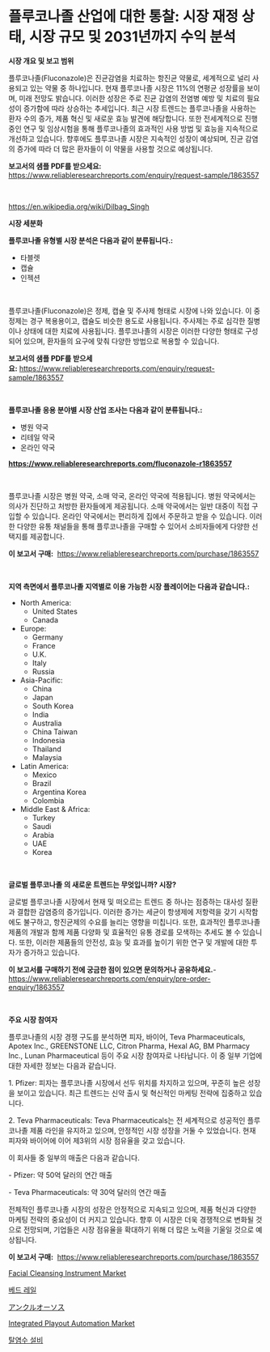 <p><h1>플루코나졸 산업에 대한 통찰: 시장 재정 상태, 시장 규모 및 2031년까지 수익 분석</h1></p><p><strong>시장 개요 및 보고 범위</strong></p>
<p><p>플루코나졸(Fluconazole)은 진균감염을 치료하는 항진균 약물로, 세계적으로 널리 사용되고 있는 약물 중 하나입니다. 현재 플루코나졸 시장은 11%의 연평균 성장률을 보이며, 미래 전망도 밝습니다. 이러한 성장은 주로 진균 감염의 전염병 예방 및 치료의 필요성이 증가함에 따라 상승하는 추세입니다. 최근 시장 트렌드는 플루코나졸을 사용하는 환자 수의 증가, 제품 혁신 및 새로운 효능 발견에 해당합니다. 또한 전세계적으로 진행 중인 연구 및 임상시험을 통해 플루코나졸의 효과적인 사용 방법 및 효능을 지속적으로 개선하고 있습니다. 향후에도 플루코나졸 시장은 지속적인 성장이 예상되며, 진균 감염의 증가에 따라 더 많은 환자들이 이 약물을 사용할 것으로 예상됩니다.</p></p>
<p><strong>보고서의 샘플 PDF를 받으세요:</strong> <a href="https://www.reliableresearchreports.com/enquiry/request-sample/1863557">https://www.reliableresearchreports.com/enquiry/request-sample/1863557</a></p>
<p>&nbsp;</p>
<p><a href="https://en.wikipedia.org/wiki/Dilbag_Singh">https://en.wikipedia.org/wiki/Dilbag_Singh</a></p>
<p><strong>시장 세분화</strong></p>
<p><strong>플루코나졸 유형별 시장 분석은 다음과 같이 분류됩니다.:</strong></p>
<p><ul><li>타블렛</li><li>캡슐</li><li>인젝션</li></ul></p>
<p>&nbsp;</p>
<p><p>플루코나졸(Fluconazole)은 정제, 캡슐 및 주사제 형태로 시장에 나와 있습니다. 이 중 정제는 경구 복용용이고, 캡슐도 비슷한 용도로 사용됩니다. 주사제는 주로 심각한 질병이나 상태에 대한 치료에 사용됩니다. 플루코나졸의 시장은 이러한 다양한 형태로 구성되어 있으며, 환자들의 요구에 맞춰 다양한 방법으로 복용할 수 있습니다.</p></p>
<p><strong>보고서의 샘플 PDF를 받으세요:</strong>&nbsp;<a href="https://www.reliableresearchreports.com/enquiry/request-sample/1863557">https://www.reliableresearchreports.com/enquiry/request-sample/1863557</a></p>
<p>&nbsp;</p>
<p><strong> 플루코나졸 응용 분야별 시장 산업 조사는 다음과 같이 분류됩니다.:</strong></p>
<p><ul><li>병원 약국</li><li>리테일 약국</li><li>온라인 약국</li></ul></p>
<p><strong><a href="https://www.reliableresearchreports.com/fluconazole-r1863557">https://www.reliableresearchreports.com/fluconazole-r1863557</a></strong></p>
<p>&nbsp;</p>
<p><p>플루코나졸 시장은 병원 약국, 소매 약국, 온라인 약국에 적용됩니다. 병원 약국에서는 의사가 진단하고 처방한 환자들에게 제공됩니다. 소매 약국에서는 일반 대중이 직접 구입할 수 있습니다. 온라인 약국에서는 편리하게 집에서 주문하고 받을 수 있습니다. 이러한 다양한 유통 채널들을 통해 플루코나졸을 구매할 수 있어서 소비자들에게 다양한 선택지를 제공합니다.</p></p>
<p><strong>이 보고서 구매:</strong>&nbsp; <a href="https://www.reliableresearchreports.com/purchase/1863557">https://www.reliableresearchreports.com/purchase/1863557</a></p>
<p>&nbsp;</p>
<p><strong>지역 측면에서 플루코나졸 지역별로 이용 가능한 시장 플레이어는 다음과 같습니다.:</strong></p>
<p><ul>
    <li>
        North America:
        <ul>
            <li>United States</li>
            <li>Canada</li>
        </ul>
    </li>
    <li>
        Europe:
        <ul>
            <li>Germany</li>
            <li>France</li>
            <li>U.K.</li>
            <li>Italy</li>
            <li>Russia</li>
        </ul>
    </li>
    <li>
        Asia-Pacific:
        <ul>
            <li>China</li>
            <li>Japan</li>
            <li>South Korea</li>
            <li>India</li>
            <li>Australia</li>
            <li>China Taiwan</li>
            <li>Indonesia</li>
            <li>Thailand</li>
            <li>Malaysia</li>
        </ul>
    </li>
    <li>
        Latin America:
        <ul>
            <li>Mexico</li>
            <li>Brazil</li>
            <li>Argentina Korea</li>
            <li>Colombia</li>
        </ul>
    </li>
    <li>
        Middle East & Africa:
        <ul>
            <li>Turkey</li>
            <li>Saudi</li>
            <li>Arabia</li>
            <li>UAE</li>
            <li>Korea</li>
        </ul>
    </li>
    </ul></p>
<p>&nbsp;</p>
<p><strong>글로벌 플루코나졸 의 새로운 트렌드는 무엇입니까? 시장?</strong></p>
<p><p>글로벌 플루코나졸 시장에서 현재 및 떠오르는 트렌드 중 하나는 점증하는 대사성 질환과 결합한 감염증의 증가입니다. 이러한 증가는 세균이 항생제에 저항력을 갖기 시작함에도 불구하고, 항진균제의 수요를 늘리는 영향을 미칩니다. 또한, 효과적인 플루코나졸 제품의 개발과 함께 제품 다양화 및 효율적인 유통 경로를 모색하는 추세도 볼 수 있습니다. 또한, 이러한 제품들의 안전성, 효능 및 효과를 높이기 위한 연구 및 개발에 대한 투자가 증가하고 있습니다.</p></p>
<p><strong>이 보고서를 구매하기 전에 궁금한 점이 있으면 문의하거나 공유하세요.</strong>- <a href="https://www.reliableresearchreports.com/enquiry/pre-order-enquiry/1863557">https://www.reliableresearchreports.com/enquiry/pre-order-enquiry/1863557</a></p>
<p>&nbsp;</p>
<p><strong>주요 시장 참여자</strong></p>
<p><p>플루코나졸의 시장 경쟁 구도를 분석하면 피자, 바이어, Teva Pharmaceuticals, Apotex Inc., GREENSTONE LLC, Citron Pharma, Hexal AG, BM Pharmacy Inc., Lunan Pharmaceutical 등이 주요 시장 참여자로 나타납니다. 이 중 일부 기업에 대한 자세한 정보는 다음과 같습니다.</p><p>1. Pfizer: 피자는 플루코나졸 시장에서 선두 위치를 차지하고 있으며, 꾸준히 높은 성장을 보이고 있습니다. 최근 트렌드는 신약 출시 및 혁신적인 마케팅 전략에 집중하고 있습니다.</p><p>2. Teva Pharmaceuticals: Teva Pharmaceuticals는 전 세계적으로 성공적인 플루코나졸 제품 라인을 유지하고 있으며, 안정적인 시장 성장을 거둘 수 있었습니다. 현재 피자와 바이어에 이어 제3위의 시장 점유율을 갖고 있습니다.</p><p>이 회사들 중 일부의 매출은 다음과 같습니다.</p><p>- Pfizer: 약 50억 달러의 연간 매출</p><p>- Teva Pharmaceuticals: 약 30억 달러의 연간 매출</p><p>전체적인 플루코나졸 시장의 성장은 안정적으로 지속되고 있으며, 제품 혁신과 다양한 마케팅 전략의 중요성이 더 커지고 있습니다. 향후 이 시장은 더욱 경쟁적으로 변화될 것으로 전망되며, 기업들은 시장 점유율을 확대하기 위해 더 많은 노력을 기울일 것으로 예상됩니다.</p></p>
<p><strong>이 보고서 구매:</strong>&nbsp;&nbsp;<a href="https://www.reliableresearchreports.com/purchase/1863557">https://www.reliableresearchreports.com/purchase/1863557</a></p>
<p><p><a href="https://github.com/abigailsutherland7889/Market-Research-Report-List-1/blob/main/facial-cleansing-instrument-market.md">Facial Cleansing Instrument Market</a></p><p><a href="https://github.com/shampaakter36/Market-Research-Report-List-2/blob/main/836309141449.md">베드 레일</a></p><p><a href="https://github.com/TerrellConn/Market-Research-Report-List-2/blob/main/591783731791.md">アンクルオーソス</a></p><p><a href="https://issuu.com/reportprime-2/docs/integrated-playout-automation-market-size-2030.ppt">Integrated Playout Automation Market</a></p><p><a href="https://github.com/LuckeyCorbin/Market-Research-Report-List-2/blob/main/888662241450.md">탈염수 설비</a></p></p>